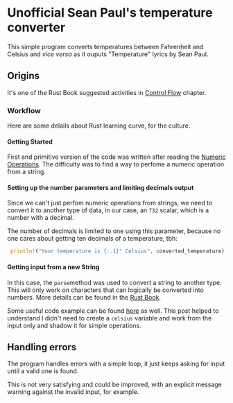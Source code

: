 
# Unofficial Sean Paul's temperature converter

This simple program converts temperatures between Fahrenheit and Celsius and _vice versa_ as it ouputs "Temperature" lyrics by Sean Paul.

## Origins

It's one of the Rust Book suggested activities in [Control Flow](https://doc.rust-lang.org/book/ch03-05-control-flow.html) chapter.

### Workflow

Here are some delails about Rust learning curve, for the culture.

#### Getting Started

First and primitive version of the code was written after reading the [Numeric Operations](https://doc.rust-lang.org/book/ch03-02-data-types.html#numeric-operations). The difficulty was to find a way to perfome a numeric operation from a string.

#### Setting up the number parameters and limiting decimals output

Since we can't just perfom numeric operations from strings, we need to convert it to another type of data, in our case, an `f32` scalar, which is a number with a decimal.

The number of decimals is limited to one using this parameter, because no one cares about getting ten decimals of a temperature, tbh:

```rust
 println!("Your temperature is {:.1}° Celsius", converted_temperature);
```

#### Getting input from a new String

In this case, the `parse`method was used to convert a string to another type. This will only work on characters that can logically be converted into numbers. More details can be found in the [Rust Book](https://doc.rust-lang.org/book/ch02-00-guessing-game-tutorial.html?highlight=parse#comparing-the-guess-to-the-secret-number).

Some useful code example can be found [here](https://dev.to/jahwi/a-simple-user-input-collection-validation-and-conversion-library-in-rust-34cj) as well. This post helped to understand I didn't need to create a `celsius` variable and work from the input only and shadow it for simple operations.

## Handling errors

The program handles errors with a simple loop, it just keeps asking for input until a valid one is found.

This is not very satisfying and could be improved, with an explicit message warning against the invalid input, for example.
